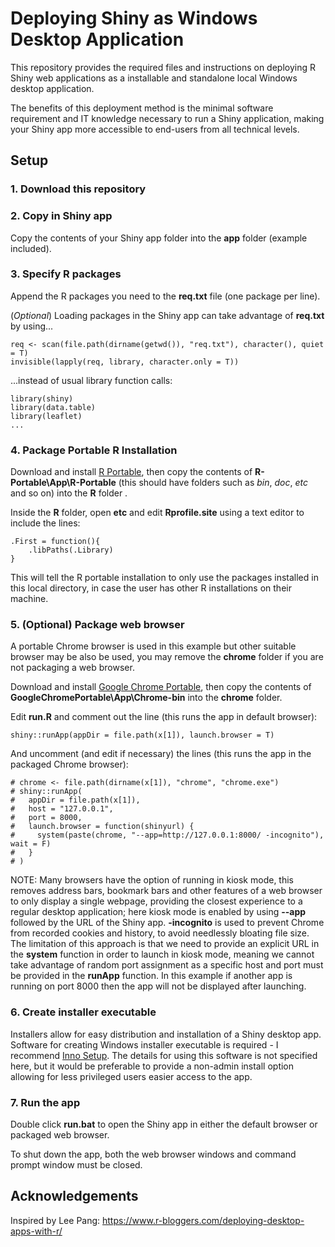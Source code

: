 # Deploying Shiny as Windows Desktop Application

This repository provides the required files and instructions on deploying R Shiny web applications as a installable and standalone local Windows desktop application.

The benefits of this deployment method is the minimal software requirement and IT knowledge necessary to run a Shiny application, making your Shiny app more accessible to end-users from all technical levels.

## Setup

### 1. Download this repository

### 2. Copy in Shiny app

Copy the contents of your Shiny app folder into the **app** folder (example included).

### 3. Specify R packages

Append the R packages you need to the **req.txt** file (one package per line).

(*Optional*) Loading packages in the Shiny app can take advantage of **req.txt** by using...

```
req <- scan(file.path(dirname(getwd()), "req.txt"), character(), quiet = T)
invisible(lapply(req, library, character.only = T))
```

...instead of usual library function calls:

```
library(shiny)
library(data.table)
library(leaflet)
...
```

### 4. Package Portable R Installation

Download and install [R Portable](https://sourceforge.net/projects/rportable/), then copy the contents of **R-Portable\App\R-Portable** (this should have folders such as *bin*, *doc*, *etc* and so on) into the **R** folder .

Inside the **R** folder, open **etc** and edit **Rprofile.site** using a text editor to include the lines:

```
.First = function(){
    .libPaths(.Library)
}
```

This will tell the R portable installation to only use the packages installed in this local directory, in case the user has other R installations on their machine.

### 5. (Optional) Package web browser

A portable Chrome browser is used in this example but other suitable browser may be also be used, you may remove the **chrome** folder if you are not packaging a web browser.

Download and install [Google Chrome Portable](https://portableapps.com/apps/internet/google_chrome_portable),  then copy the contents of **GoogleChromePortable\App\Chrome-bin** into the **chrome** folder.

Edit **run.R** and comment out the line (this runs the app in default browser):

```
shiny::runApp(appDir = file.path(x[1]), launch.browser = T)
```

And uncomment (and edit if necessary) the lines (this runs the app in the packaged Chrome browser):

```
# chrome <- file.path(dirname(x[1]), "chrome", "chrome.exe")
# shiny::runApp(
#   appDir = file.path(x[1]),
#   host = "127.0.0.1",
#   port = 8000,
#   launch.browser = function(shinyurl) {
#     system(paste(chrome, "--app=http://127.0.0.1:8000/ -incognito"), wait = F)
#   }
# )
```

NOTE: Many browsers have the option of running in kiosk mode, this removes address bars, bookmark bars and other features of a web browser to only display a single webpage, providing the closest experience to a regular desktop application; here kiosk mode is enabled by using **--app** followed by the URL of the Shiny app. **-incognito** is used to prevent Chrome from recorded cookies and history, to avoid needlessly bloating file size. The limitation of this approach is that we need to provide an explicit URL in the **system** function in order to launch in kiosk mode, meaning we cannot take advantage of random port assignment as a specific host and port must be provided in the **runApp** function. In this example if another app is running on port 8000 then the app will not be displayed after launching.

### 6. Create installer executable

Installers allow for easy distribution and installation of a Shiny desktop app. Software for creating Windows installer executable is required - I recommend [Inno Setup](https://www.jrsoftware.org/isinfo.php). The details for using this software is not specified here, but it would be preferable to provide a non-admin install option allowing for less privileged users easier access to the app.

### 7. Run the app

Double click **run.bat** to open the Shiny app in either the default browser or packaged web browser.

To shut down the app, both the web browser windows and command prompt window must be closed.

## Acknowledgements

Inspired by Lee Pang: https://www.r-bloggers.com/deploying-desktop-apps-with-r/
